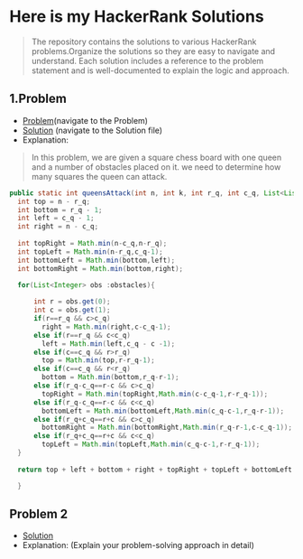 # Here is my HackerRank Solutions

>The repository contains the solutions to various HackerRank problems.Organize the solutions so they are easy to navigate and understand. Each solution includes a reference to the problem statement and is well-documented to explain the logic and approach.




## 1.Problem

  - [Problem](https://www.hackerrank.com/challenges/queens-attack-2/problem?isFullScreen=true)(navigate to the Problem)
  - [Solution](Queens_Attack_2/queens_attack_2.py) (navigate to the Solution file)
  - Explanation:
  > In this problem, we are given a square chess board with one queen and a number of obstacles placed on it. we need to determine how many squares the queen can attack.

  ```java
public static int queensAttack(int n, int k, int r_q, int c_q, List<List<Integer>> obstacles) {
    int top = n - r_q;
    int bottom = r_q - 1;
    int left = c_q - 1;
    int right = n - c_q;
    
    int topRight = Math.min(n-c_q,n-r_q);
    int topLeft = Math.min(n-r_q,c_q-1);
    int bottomLeft = Math.min(bottom,left);
    int bottomRight = Math.min(bottom,right);
    
    for(List<Integer> obs :obstacles){

        int r = obs.get(0);
        int c = obs.get(1);
        if(r==r_q && c>c_q)
          right = Math.min(right,c-c_q-1);
        else if(r==r_q && c<c_q) 
          left = Math.min(left,c_q - c -1);
        else if(c==c_q && r>r_q) 
          top = Math.min(top,r-r_q-1);
        else if(c==c_q && r<r_q) 
          bottom = Math.min(bottom,r_q-r-1);
        else if(r_q-c_q==r-c && c>c_q) 
          topRight = Math.min(topRight,Math.min(c-c_q-1,r-r_q-1));
        else if(r_q-c_q==r-c && c<c_q)
          bottomLeft = Math.min(bottomLeft,Math.min(c_q-c-1,r_q-r-1));
        else if(r_q+c_q==r+c && c>c_q)
          bottomRight = Math.min(bottomRight,Math.min(r_q-r-1,c-c_q-1));
        else if(r_q+c_q==r+c && c<c_q)
          topLeft = Math.min(topLeft,Math.min(c_q-c-1,r-r_q-1));        
    }
    
    return top + left + bottom + right + topRight + topLeft + bottomLeft + bottomRight;

    }
```
  
## Problem 2


  - [Solution](./solution.py)
  - Explanation: (Explain your problem-solving approach in detail)




  
  


